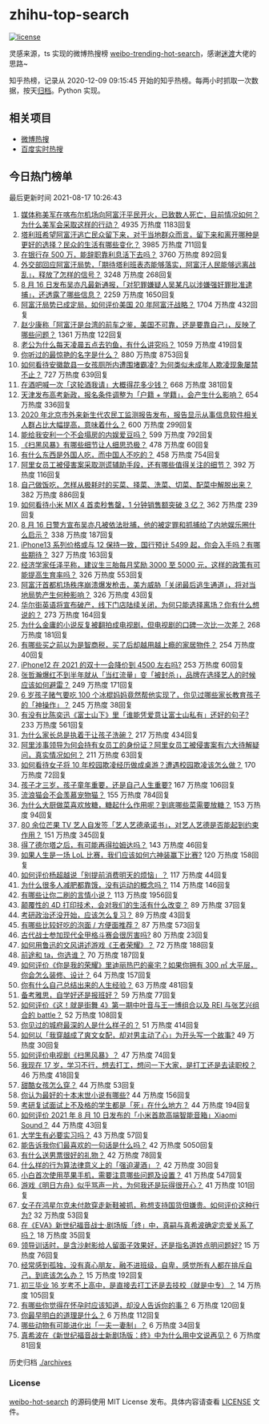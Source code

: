 # zhihu-top-search

[![license](https://img.shields.io/github/license/Arrackisarookie/zhihu-top-search)](https://github.com/Arrackisarookie/zhihu-top-search/blob/master/LICENSE)

灵感来源，ts 实现的微博热搜榜 [weibo-trending-hot-search](https://github.com/justjavac/weibo-trending-hot-search)，感谢[迷渡](https://github.com/justjavac)大佬的思路~

知乎热榜，记录从 2020-12-09 09:15:45 开始的知乎热榜。每两小时抓取一次数据，按天[归档](./archives)。Python 实现。

## 相关项目
+ [微博热搜](https://github.com/Arrackisarookie/weibo-hot-search)
+ [百度实时热搜](https://github.com/Arrackisarookie/baidu-hot-search)

## 今日热门榜单

<!-- Rank Begin -->

最后更新时间 2021-08-17 10:26:43

1. [媒体称美军在喀布尔机场向阿富汗平民开火，已致数人死亡，目前情况如何？为什么美军会采取这样的行动？](https://www.zhihu.com/question/480114274) 4935 万热度 1183回复
1. [塔利班希望阿富汗逃亡民众留下来，对于当地群众而言，留下来和离开哪种是更好的选择？民众的生活有哪些变化？](https://www.zhihu.com/question/480088269) 3985 万热度 711回复
1. [在银行存 500 万，能辞职靠利息活下去吗？](https://www.zhihu.com/question/347518117) 3760 万热度 892回复
1. [外交部回应阿富汗局势，「期待塔利班表态能够落实，阿富汗人民能够远离战乱」，释放了怎样的信号？](https://www.zhihu.com/question/480139637) 3248 万热度 268回复
1. [8 月 16 日发布吴亦凡最新通报，「对犯罪嫌疑人吴某凡以涉嫌强奸罪批准逮捕」，还透露了哪些信息？](https://www.zhihu.com/question/480210305) 2259 万热度 1650回复
1. [阿富汗局势已成定局，如何评价美国 20 年阿富汗战略？](https://www.zhihu.com/question/479977936) 1704 万热度 432回复
1. [赵少康称「阿富汗是台湾的前车之鉴，美国不可靠，还是要靠自己」，反映了哪些问题？](https://www.zhihu.com/question/480186370) 1361 万热度 122回复
1. [老公为什么每天凌晨五点去钓鱼，有什么讲究吗？](https://www.zhihu.com/question/474753426) 1059 万热度 419回复
1. [你听过的最惊艳的名字是什么？](https://www.zhihu.com/question/265694919) 880 万热度 8753回复
1. [如何看待安徽歙县一女孩厕所内遭围堵霸凌? 为何类似未成年人欺凌现象屡禁不止？](https://www.zhihu.com/question/479741078) 727 万热度 639回复
1. [在酒吧喊一次「这轮酒我请」大概得花多少钱？](https://www.zhihu.com/question/279194092) 668 万热度 381回复
1. [天津发布高考新政，报名条件调整为「户籍 + 学籍」，会产生什么影响？](https://www.zhihu.com/question/480066513) 654 万热度 336回复
1. [2020 年北京市外来新生代农民工监测报告发布，报告显示从事信息软件相关人群占比大幅提高，意味着什么？](https://www.zhihu.com/question/480121997) 600 万热度 299回复
1. [能给我安利一个不会塌房的内娱爱豆吗？](https://www.zhihu.com/question/479928977) 599 万热度 792回复
1. [《扫黑风暴》有哪些细节让人细思恐极？](https://www.zhihu.com/question/478914926) 478 万热度 60回复
1. [有什么东西是外国人吃，而中国人不吃的？](https://www.zhihu.com/question/314472784) 458 万热度 754回复
1. [阿里女员工被侵害案采取测谎辅助手段，还有哪些值得关注的细节？](https://www.zhihu.com/question/479952240) 392 万热度 116回复
1. [自己做饭吃，怎样从极耗时的买菜、择菜、洗菜、切菜、配菜中解脱出来？](https://www.zhihu.com/question/22903687) 382 万热度 886回复
1. [如何看待小米 MIX 4 首卖秒售罄，1 分钟销售额突破 3 亿？](https://www.zhihu.com/question/480057517) 362 万热度 239回复
1. [8 月 16 日警方宣布吴亦凡被依法批捕，他的被定罪和抓捕给了内地娱乐圈什么启示？](https://www.zhihu.com/question/480211218) 338 万热度 187回复
1. [iPhone13 系列价格或与 12 保持一致，国行预计 5499 起，你会入手吗？有哪些期待？](https://www.zhihu.com/question/480023574) 327 万热度 163回复
1. [经济学家任泽平称，建议生三胎每月奖励 3000 至 5000 元，这样的政策有可能提高生育率吗？](https://www.zhihu.com/question/480092731) 326 万热度 553回复
1. [阿富汗首都机场秩序崩溃爆发枪击，美方威胁「关闭最后逃生通道」，将对当地局势产生何种影响？](https://www.zhihu.com/question/480095195) 326 万热度 43回复
1. [华尔街英语将宣布破产，线下门店陆续关闭，为何只能选择离场？你有什么想说的？](https://www.zhihu.com/question/479399664) 273 万热度 164回复
1. [为什么金庸的小说反复被翻拍成电视剧，但电视剧的口碑一次比一次差？](https://www.zhihu.com/question/479934492) 268 万热度 181回复
1. [有哪些买之前以为是智商税，买了后却越用越上瘾的家居物件？](https://www.zhihu.com/question/475111568) 254 万热度 40回复
1. [iPhone12 在 2021 的双十一会降价到 4500 左右吗?](https://www.zhihu.com/question/444606321) 253 万热度 60回复
1. [张哲瀚爆红不到半年就从「当红流量」变「被封杀」，品牌在选择艺人的时候应该如何避雷？](https://www.zhihu.com/question/479922683) 249 万热度 171回复
1. [6 岁孩子赌气要吃 100 个冰棍妈妈竟然帮他实现了，你见过哪些家长教育孩子的「神操作」？](https://www.zhihu.com/question/480156536) 245 万热度 38回复
1. [有没有比陈奕迅《富士山下》里「谁能凭爱意让富士山私有」还好的句子?](https://www.zhihu.com/question/424619553) 233 万热度 561回复
1. [为什么家长总是执着于让孩子洗碗？](https://www.zhihu.com/question/478553261) 217 万热度 434回复
1. [阿里涉事领导为何会持有女员工的身份证？阿里女员工被侵害案有六大待解疑问，真实情况如何？](https://www.zhihu.com/question/480050983) 211 万热度 63回复
1. [如何看待女子将 10 年校园欺凌经历做成桌游？遭遇校园欺凌该怎么做？](https://www.zhihu.com/question/480022438) 170 万热度 72回复
1. [孩子才三岁，孩子童年重要，还是自己人生重要?](https://www.zhihu.com/question/480007918) 167 万热度 106回复
1. [流浪猫会不会羡慕宠物猫？](https://www.zhihu.com/question/324311742) 155 万热度 784回复
1. [为什么大厨做菜喜欢放糖，糖起什么作用呢？到底哪些菜需要放糖？](https://www.zhihu.com/question/478737610) 153 万热度 94回复
1. [80 余位芒果 TV 艺人自发签「艺人艺德承诺书」，对艺人艺德是否能起到约束作用？](https://www.zhihu.com/question/480093245) 151 万热度 345回复
1. [得了德尔塔之后，有可能再得拉姆达吗？](https://www.zhihu.com/question/477908420) 143 万热度 46回复
1. [如果人生是一场 LoL 比赛，我们应该如何六神装赢下比赛?](https://www.zhihu.com/question/403301195) 120 万热度 158回复
1. [如何评价杨超越说「别提前消费明天的烦恼」？](https://www.zhihu.com/question/479934002) 117 万热度 44回复
1. [为什么很多人减肥都靠饿，没有运动的概念吗？](https://www.zhihu.com/question/287424393) 114 万热度 146回复
1. [有哪些让你二刷的言情小说？](https://www.zhihu.com/question/354691177) 113 万热度 1956回复
1. [颠覆性的 4D 打印技术，会对我们的生活有什么改变？](https://www.zhihu.com/question/477646130) 89 万热度 37回复
1. [考研政治还没开始，应该怎么复习？](https://www.zhihu.com/question/478643569) 89 万热度 43回复
1. [有哪些比较好吃的泡面 / 方便面推荐？](https://www.zhihu.com/question/264391396) 87 万热度 573回复
1. [古代战士参加现代全甲格斗赛会很厉害吗?](https://www.zhihu.com/question/403969218) 80 万热度 23回复
1. [如何用鲁迅的文风讲述游戏《王者荣耀》？](https://www.zhihu.com/question/387646672) 72 万热度 188回复
1. [前途和 ta，你选谁？](https://www.zhihu.com/question/479777390) 70 万热度 187回复
1. [如何评价《你是我的荣耀》里迪丽热巴的豪宅？如果你拥有 300 ㎡ 大平层，你会怎么装修、设计？](https://www.zhihu.com/question/478931141) 64 万热度 157回复
1. [你有什么自己总结出来的人生经验？](https://www.zhihu.com/question/20814209) 63 万热度 481回复
1. [备考雅思，自学好还是报班好？](https://www.zhihu.com/question/24271789) 59 万热度 77回复
1. [如何评价《这！就是街舞 4》第一期中叶音与王一博组合以及 REI 与张艺兴组合的 battle？](https://www.zhihu.com/question/479770513) 52 万热度 108回复
1. [你见过的城府最深的人是什么样子的？](https://www.zhihu.com/question/26717612) 51 万热度 414回复
1. [如何以「我穿越成了爽文女配，却对男主动了心」为开头写一个故事?](https://www.zhihu.com/question/432825784) 49 万热度 30回复
1. [如何评价电视剧《扫黑风暴》？](https://www.zhihu.com/question/453137890) 47 万热度 74回复
1. [我现在 17 岁，学习不行，想去打工，想问一下大家，是打工还是去读职校？](https://www.zhihu.com/question/478254385) 46 万热度 418回复
1. [甜酷女孩怎么穿？](https://www.zhihu.com/question/476856363) 44 万热度 53回复
1. [你认为最好的十本末世小说有哪些?](https://www.zhihu.com/question/403545900) 44 万热度 156回复
1. [考研复试面试上不及格的学生都是「死」在什么地方？](https://www.zhihu.com/question/281387925) 44 万热度 194回复
1. [如何评价 2021 年 8 月 10 日发布的「小米首款高端智能音箱」Xiaomi Sound？](https://www.zhihu.com/question/478812991) 44 万热度 43回复
1. [大学生有必要实习吗？](https://www.zhihu.com/question/473434074) 43 万热度 57回复
1. [能告诉我你们最喜欢的一句话是什么吗？](https://www.zhihu.com/question/357529025) 42 万热度 5050回复
1. [有什么送男票很好的礼物？](https://www.zhihu.com/question/309858279) 42 万热度 78回复
1. [什么样的行为算法律意义上的「强迫灌酒」？](https://www.zhihu.com/question/479805785) 42 万热度 30回复
1. [小白首次使用苹果手机，需要注意哪些问题及设置？](https://www.zhihu.com/question/361796127) 41 万热度 547回复
1. [游戏《明日方舟》似乎骂声一片，为何我还是玩得很开心？](https://www.zhihu.com/question/479187293) 41 万热度 101回复
1. [女子在鸿星尔克未付款穿走新鞋被抓，称想支持国货但嫌贵。如何评价这种行为?](https://www.zhihu.com/question/480047080) 32 万热度 53回复
1. [在《EVA》新世纪福音战士·剧场版「终」中，真嗣与真希波确定恋爱关系了吗？](https://www.zhihu.com/question/448346115) 18 万热度 35回复
1. [领导训话时，是含沙射影给人留面子效果好，还是指名道姓点明问题好?](https://www.zhihu.com/question/479189064) 15 万热度 76回复
1. [经常感到孤独，没有真心朋友，融不进班级，自卑，感觉所有人都在排斥自己，到底该怎么办？](https://www.zhihu.com/question/479831273) 15 万热度 192回复
1. [初三毕业 16 岁考不上高中，是直接去打工还是去技校（就是中专）？](https://www.zhihu.com/question/272020927) 14 万热度 105回复
1. [有哪些你觉得在怀孕时应该知道，却没人告诉你的事？](https://www.zhihu.com/question/301567580) 6 万热度 120回复
1. [你最早明白的道理是什么？](https://www.zhihu.com/question/479342858) 6 万热度 112回复
1. [哪些动物有可能进化出「一夫一妻制」？](https://www.zhihu.com/question/458063603) 6 万热度 34回复
1. [真希波在《新世纪福音战士新剧场版：终》中为什么用中文说再见？](https://www.zhihu.com/question/479353551) 6 万热度 81回复
<!-- Rank End -->

历史归档 [./archives](./archives)

### License

[weibo-hot-search](https://github.com/Arrackisarookie/zhihu-top-search) 的源码使用 MIT License 发布。具体内容请查看 [LICENSE](./LICENSE) 文件。
